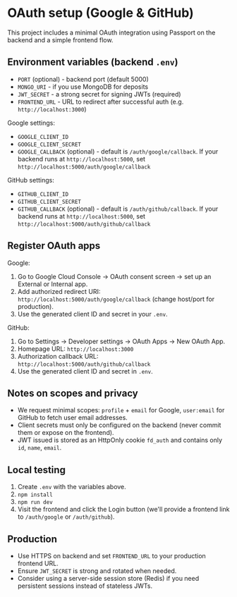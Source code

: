 # OAuth setup (Google & GitHub)

This project includes a minimal OAuth integration using Passport on the backend and a simple frontend flow.

## Environment variables (backend `.env`)

- `PORT` (optional) - backend port (default 5000)
- `MONGO_URI` - if you use MongoDB for deposits
- `JWT_SECRET` - a strong secret for signing JWTs (required)
- `FRONTEND_URL` - URL to redirect after successful auth (e.g. `http://localhost:3000`)

Google settings:

- `GOOGLE_CLIENT_ID`
- `GOOGLE_CLIENT_SECRET`
- `GOOGLE_CALLBACK` (optional) - default is `/auth/google/callback`. If your backend runs at `http://localhost:5000`, set `http://localhost:5000/auth/google/callback`

GitHub settings:

- `GITHUB_CLIENT_ID`
- `GITHUB_CLIENT_SECRET`
- `GITHUB_CALLBACK` (optional) - default is `/auth/github/callback`. If your backend runs at `http://localhost:5000`, set `http://localhost:5000/auth/github/callback`

## Register OAuth apps

Google:

1. Go to Google Cloud Console -> OAuth consent screen -> set up an External or Internal app.
2. Add authorized redirect URI: `http://localhost:5000/auth/google/callback` (change host/port for production).
3. Use the generated client ID and secret in your `.env`.

GitHub:

1. Go to Settings -> Developer settings -> OAuth Apps -> New OAuth App.
2. Homepage URL: `http://localhost:3000`
3. Authorization callback URL: `http://localhost:5000/auth/github/callback`
4. Use the generated client ID and secret in `.env`.

## Notes on scopes and privacy

- We request minimal scopes: `profile` + `email` for Google, `user:email` for GitHub to fetch user email addresses.
- Client secrets must only be configured on the backend (never commit them or expose on the frontend).
- JWT issued is stored as an HttpOnly cookie `fd_auth` and contains only `id`, `name`, `email`.

## Local testing

1. Create `.env` with the variables above.
2. `npm install`
3. `npm run dev`
4. Visit the frontend and click the Login button (we'll provide a frontend link to `/auth/google` or `/auth/github`).

## Production

- Use HTTPS on backend and set `FRONTEND_URL` to your production frontend URL.
- Ensure `JWT_SECRET` is strong and rotated when needed.
- Consider using a server-side session store (Redis) if you need persistent sessions instead of stateless JWTs.

